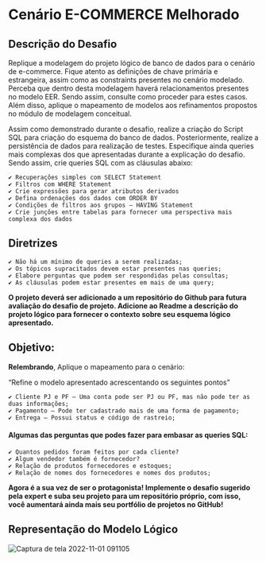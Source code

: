 # Cenário E-COMMERCE Melhorado

## Descrição do Desafio
  Replique a modelagem do projeto lógico de banco de dados para o cenário de e-commerce. Fique atento as definições de chave primária e estrangeira, assim como as constraints presentes no cenário modelado. Perceba que dentro desta modelagem haverá relacionamentos presentes no modelo EER. Sendo assim, consulte como proceder para estes casos. Além disso, aplique o mapeamento de modelos aos refinamentos propostos no módulo de modelagem conceitual.

  Assim como demonstrado durante o desafio, realize a criação do Script SQL para criação do esquema do banco de dados. Posteriormente, realize a persistência de dados para realização de testes. Especifique ainda queries mais complexas dos que apresentadas durante a explicação do desafio. Sendo assim, crie queries SQL com as cláusulas abaixo:

    ✔️ Recuperações simples com SELECT Statement
    ✔️ Filtros com WHERE Statement
    ✔️ Crie expressões para gerar atributos derivados
    ✔️ Defina ordenações dos dados com ORDER BY
    ✔️ Condições de filtros aos grupos – HAVING Statement
    ✔️ Crie junções entre tabelas para fornecer uma perspectiva mais complexa dos dados


## Diretrizes
    ✔️ Não há um mínimo de queries a serem realizadas;
    ✔️ Os tópicos supracitados devem estar presentes nas queries;
    ✔️ Elabore perguntas que podem ser respondidas pelas consultas;
    ✔️ As cláusulas podem estar presentes em mais de uma query;

**O projeto deverá ser adicionado a um repositório do Github para futura avaliação do desafio de projeto. Adicione ao Readme a descrição do projeto lógico para fornecer o contexto sobre seu esquema lógico apresentado.**

## Objetivo:
**Relembrando**, Aplique o mapeamento para o cenário:

“Refine o modelo apresentado acrescentando os seguintes pontos”

    ✔️ Cliente PJ e PF – Uma conta pode ser PJ ou PF, mas não pode ter as duas informações;
    ✔️ Pagamento – Pode ter cadastrado mais de uma forma de pagamento;
    ✔️ Entrega – Possui status e código de rastreio;
    
#### Algumas das perguntas que podes fazer para embasar as queries SQL:
    ✔️ Quantos pedidos foram feitos por cada cliente?
    ✔️ Algum vendedor também é fornecedor?
    ✔️ Relação de produtos fornecedores e estoques;
    ✔️ Relação de nomes dos fornecedores e nomes dos produtos;    
**Agora é a sua vez de ser o protagonista! Implemente o desafio sugerido pela expert e suba seu projeto para um repositório próprio, com isso, você aumentará ainda mais seu portfólio de projetos no GitHub!**

## Representação do Modelo Lógico
![Captura de tela 2022-11-01 091105](https://user-images.githubusercontent.com/69018600/199283239-4023bede-13e9-4b18-9ef1-c7bf813886b1.png)

